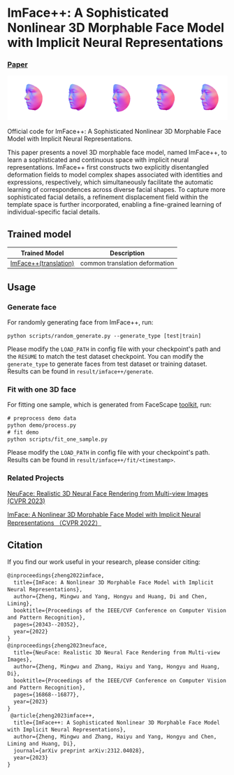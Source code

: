 # ImFace++: A Sophisticated Nonlinear 3D Morphable Face Model with Implicit Neural Representations

###  [Paper](https://arxiv.org/abs/2312.04028)

<img src="./media/1.gif" width=20%><img src="./media/2.gif" width=20%><img src="./media/3.gif" width=20%><img src="./media/4.gif" width=20%><img src="./media/5.gif" width=20%>


Official code for ImFace++: A Sophisticated Nonlinear 3D Morphable Face Model with Implicit Neural Representations.

This paper presents a novel 3D morphable face model, named ImFace++, to learn a sophisticated and continuous space with implicit neural representations. ImFace++ first constructs two explicitly disentangled deformation fields to model complex shapes associated with identities and expressions, respectively, which simultaneously facilitate the automatic learning of correspondences across diverse facial shapes. To capture more sophisticated facial details, a refinement displacement field within the template space is further incorporated, enabling a fine-grained learning of individual-specific facial details.

## Trained model
| Trained Model            | Description  |
|-------------------|-------------------------------------------------------------|
| <a href="https://drive.google.com/drive/folders/1hibgi1MjQgLL3VXS7Y1F2Y9sTE4TzgjS?usp=sharing" target="_blank">ImFace++(translation)</a> | common translation deformation |


## Usage

### Generate face
For randomly generating face from ImFace++, run:
```
python scripts/random_generate.py --generate_type [test|train]
```
Please modify the `LOAD_PATH` in config file with your checkpoint's path and the `RESUME` to match the test dataset checkpoint. You can modify the `generate_type` to generate faces from test dataset or training dataset. Results can be found in `result/imface++/generate`.

### Fit with one 3D face
For fitting one sample, which is generated from FaceScape <a href="https://nbviewer.org/github/zhuhao-nju/facescape/blob/master/toolkit/demo_bilinear_basic.ipynb" target="_blank">toolkit</a>, run:
```
# preprocess demo data
python demo/process.py
# fit demo
python scripts/fit_one_sample.py
```
Please modify the `LOAD_PATH` in config file with your checkpoint's path. Results can be found in `result/imface++/fit/<timestamp>`.

### Related Projects

<a href="https://github.com/aejion/NeuFace" target="_blank">NeuFace: Realistic 3D Neural Face Rendering from Multi-view Images (CVPR 2023)</a>

<a href="https://arxiv.org/abs/2203.14510" target="_blank">ImFace: A Nonlinear 3D Morphable Face Model with Implicit Neural Representations （CVPR 2022）</a>


## Citation
If you find our work useful in your research, please consider citing:

	@inproceedings{zheng2022imface,
	  title={ImFace: A Nonlinear 3D Morphable Face Model with Implicit Neural Representations},
	  author={Zheng, Mingwu and Yang, Hongyu and Huang, Di and Chen, Liming},
	  booktitle={Proceedings of the IEEE/CVF Conference on Computer Vision and Pattern Recognition},
	  pages={20343--20352},
	  year={2022}
	}
	@inproceedings{zheng2023neuface,
	  title={NeuFace: Realistic 3D Neural Face Rendering from Multi-view Images},
	  author={Zheng, Mingwu and Zhang, Haiyu and Yang, Hongyu and Huang, Di},
	  booktitle={Proceedings of the IEEE/CVF Conference on Computer Vision and Pattern Recognition},
	  pages={16868--16877},
	  year={2023}
	}
	 @article{zheng2023imface++,
	  title={ImFace++: A Sophisticated Nonlinear 3D Morphable Face Model with Implicit Neural Representations},
	  author={Zheng, Mingwu and Zhang, Haiyu and Yang, Hongyu and Chen, Liming and Huang, Di},
	  journal={arXiv preprint arXiv:2312.04028},
	  year={2023}
	}

